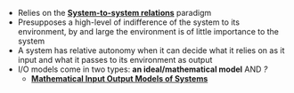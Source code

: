 - Relies on the **[System-to-system relations](../notes/System-to-system_relations)** paradigm 
- Presupposes a high-level of indifference of the system to its environment, by and large the environment is of little importance to the system 
- A system has relative autonomy when it can decide what it relies on as it input and what it passes to its environment as output 
- I/O models come in two types: **an ideal/mathematical model** AND _?_
	- **[Mathematical Input Output Models of Systems](../notes/Mathematical_Input_Output_Models_of_Systems)**